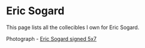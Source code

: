 # Eric Sogard

This page lists all the collecibles I own for Eric Sogard.

Photograph - [Eric Sogard signed 5x7](/collectibles/eric-sogard/eric-sogard-signed-5x7)